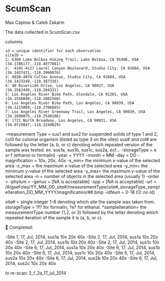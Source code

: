 # ScumScan

Max Caplow & Caleb Zakarin

The data collected in ScumScan.csv

columns

    id = unique identifier for each observation
    siteID = 
	1: 6300 Lake Balboa Hiking Trail, Lake Balboa, CA 91406, USA (34.1786177,-118.4977081)
	2:  4101-4127 Laurel Canyon Boulevard, Studio City, CA 91604, USA (34.1457431,-118.3960976)
	3: 4030-4074 Colfax Avenue, Studio City, CA 91604, USA (34.1423249,-118.387336)
	4: 48 Riverside Drive, Los Angeles, CA 90027, USA (34.1562449,-118.294331)
	5: Los Angeles River Bike Path, Glendale, CA 91201, USA (34.1558848,-118.2882568)
	6: Los Angeles River Bike Path, Los Angeles, CA 90039, USA (34.1215869,-118.2706885)
	7: Los Angeles River Greenway Trail, Los Angeles, CA 90039, USA (34.1080075,-118.2540206)
	8: 1721 North Broadway, Los Angeles, CA 90031, USA (34.0719847,-118.2248829)
   
  -measurement Type = sus1 and sus2 for suspended solids of type 1 and 2, col3 for colonial organism (listed as type 3 on the viles)
  sus# and col# are followed by the letter (a, b, or c) denoting which repeated version of the sample was tested. 
ex. sus1a, sus1b, sus1c, sus2a, ect...
    -storageType = e or f (ethanol or formalin)
    -year = YYYY
    -month = MM
    -day = DD
    -magnification = 10x, 20x, 40x
    -x_min= the minimum x-value of the selected area
    -x_max = the maximum x-value of the selected area
    -y_min= the minimum y-value of the selected area
    -y_max= the maximum y-value of the selected area
    -n = number of objects in the selected area (usually 1)
    -order =
    -phylum =
    -genus = [NA is acceptable]
    -spp = [NA is acceptable]
    -url = /AlgaeFoley/YY_MM_DD_site#/measurementType/site#_storageType_sampleIteration_DD_MM_YYYY/magnification/##.bmp
    -idNum = 0-18 (O: no id)

site# = single integer 1-8 denoting which site the sample was taken from.
storageType = ?f? for formalin, ?e? for ethanal.
*sampleIteration= the measurementType number (1,2, or 3) followed by the letter denoting which repeated iteration of the sample it is (a, b, or c).



Completed:

-Site 1, 17, Jul, 2014, sus1a
	10x
	20x
	40x
-Site 2, 17, Jul, 2014, sus1a
	10x
	20x
	40x
-Site 2, 17, Jul, 2014, sus1b
	10x
	20x
	40x
-Site 2, 17, Jul, 2014, sus1c
	10x
	20x
	40x
-Site 6, 17, Jul, 2014, sus1a
	10x
	20x
	40x
-Site 6, 17, Jul, 2014, sus1b
	10x
	20x
	40x
-Site 6, 17, Jul, 2014, sus1c
	10x
	20x
	40x
-Site 6, 17, Jul, 2014, sus2a
	10x
	20x
	40x
-Site 6, 17, Jul, 2014, sus2b
	10x
	20x
	40x
-Site 6, 17, Jul, 2014, sus2c
	10x
	20x
	40x



to re-scan: 2_f_2a_17_jul_2014

